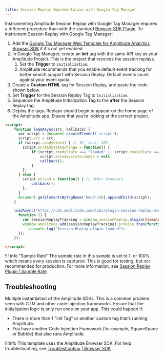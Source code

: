```yaml
---
title: Session Replay Implementation with Google Tag Manager
---
```


Instrumenting Amplitude Session Replay with Google Tag Manager requires a different procedure than with the standard [Browser SDK Plugin](/session-replay/sdks/plugin). To instrument Session Replay with Google Tag Manager:

1. Add the [Google Tag Manager Web Template for Amplitude Analytics Browser SDK](/data/sources/google-tag-manager-client/) if it's not yet enabled.
2. In Google Tag Manager, create an **init** tag with the same API key as your Amplitude Project. This is the project that receives the session replays.
   1. Set the **Trigger** to `Initialization`.
   2. Amplitude recommends that you enable default event tracking for better search support with Session Replay. Default events count against your event quota.
3. Create a **Custom HTML** tag for Session Replay, and paste the code shown below.
4. Set **Trigger** for the Session Replay Tag to `Initialization`.
5. Sequence the Amplitude Initialization Tag to fire **after** the Session Replay tag. 
6. Deploy the tags. Replays should begin to appear on the home page of the Amplitude app. Ensure that you're looking at the correct project.

```html title="Session Replay Script for Google Tag Manager" hl_lines="22"
<script>
    function loadAsync(src, callback) {
      var script = document.createElement('script');
      script.src = src;
      if (script.readyState) { // IE, incl. IE9
        script.onreadystatechange = function() {
            if (script.readyState === "loaded" || script.readyState === "complete") {
                script.onreadystatechange = null;
                callback();
            }
        };
      } else {
        script.onload = function() { // Other browsers
            callback();
        };
      }
      document.getElementsByTagName('head')[0].appendChild(script);
    }

    loadAsync("https://cdn.amplitude.com/libs/plugin-session-replay-browser-@{$ browser.session_replay.plugin.version $}-min.js.gz", 
      function () {
        var sessionReplayTracking = window.sessionReplay.plugin({sampleRate: 1});
        window.amplitude.add(sessionReplayTracking).promise.then(function() {
           console.log("Session Replay plugin loaded");
      });
    });

</script>
```

!!! info "Sample Rate"
    The sample rate in this sample is set to 1, or 100%, which means every session is captured. This is good for testing, but not recommended for production. For more information, see [Session Replay Plugin | Sample Rate](/session-replay/sdks/plugin/#sampling-rate).

## Troubleshooting

Multiple instantiation of the Amplitude SDKs. This is a common problem seen with GTM and other code injection frameworks. Ensure that the initialization logic is only run once on your app. This could happen if:

- There is more than 1 “Init Tag” or another custom tag that’s running Amplitude. 
- You have another Code Injection Framework (for example, SquareSpace or Bubble) that also runs Amplitude. 

!!!info 
    This template uses the Amplitude Browser SDK. For help troubleshooting, see [Troubleshooting | Browser SDK](/session-replay/sdks/plugin/#troubleshooting)
